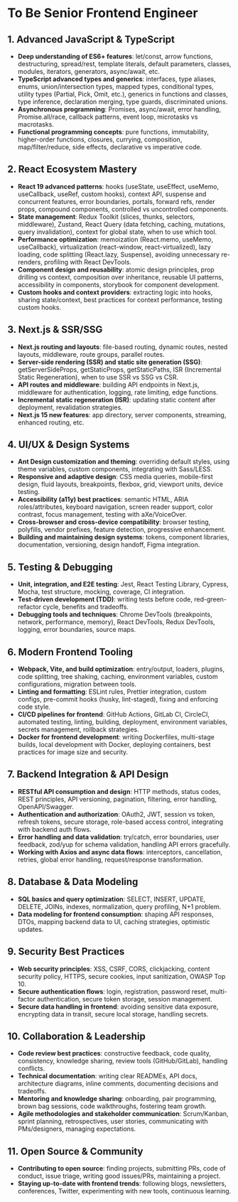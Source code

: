 # To Be Senior Frontend Engineer

## 1. Advanced JavaScript & TypeScript
- **Deep understanding of ES6+ features**: let/const, arrow functions, destructuring, spread/rest, template literals, default parameters, classes, modules, iterators, generators, async/await, etc.
- **TypeScript advanced types and generics**: interfaces, type aliases, enums, union/intersection types, mapped types, conditional types, utility types (Partial, Pick, Omit, etc.), generics in functions and classes, type inference, declaration merging, type guards, discriminated unions.
- **Asynchronous programming**: Promises, async/await, error handling, Promise.all/race, callback patterns, event loop, microtasks vs macrotasks.
- **Functional programming concepts**: pure functions, immutability, higher-order functions, closures, currying, composition, map/filter/reduce, side effects, declarative vs imperative code.

## 2. React Ecosystem Mastery
- **React 19 advanced patterns**: hooks (useState, useEffect, useMemo, useCallback, useRef, custom hooks), context API, suspense and concurrent features, error boundaries, portals, forward refs, render props, compound components, controlled vs uncontrolled components.
- **State management**: Redux Toolkit (slices, thunks, selectors, middleware), Zustand, React Query (data fetching, caching, mutations, query invalidation), context for global state, when to use which tool.
- **Performance optimization**: memoization (React.memo, useMemo, useCallback), virtualization (react-window, react-virtualized), lazy loading, code splitting (React.lazy, Suspense), avoiding unnecessary re-renders, profiling with React DevTools.
- **Component design and reusability**: atomic design principles, prop drilling vs context, composition over inheritance, reusable UI patterns, accessibility in components, storybook for component development.
- **Custom hooks and context providers**: extracting logic into hooks, sharing state/context, best practices for context performance, testing custom hooks.

## 3. Next.js & SSR/SSG
- **Next.js routing and layouts**: file-based routing, dynamic routes, nested layouts, middleware, route groups, parallel routes.
- **Server-side rendering (SSR) and static site generation (SSG)**: getServerSideProps, getStaticProps, getStaticPaths, ISR (Incremental Static Regeneration), when to use SSR vs SSG vs CSR.
- **API routes and middleware**: building API endpoints in Next.js, middleware for authentication, logging, rate limiting, edge functions.
- **Incremental static regeneration (ISR)**: updating static content after deployment, revalidation strategies.
- **Next.js 15 new features**: app directory, server components, streaming, enhanced routing, etc.

## 4. UI/UX & Design Systems
- **Ant Design customization and theming**: overriding default styles, using theme variables, custom components, integrating with Sass/LESS.
- **Responsive and adaptive design**: CSS media queries, mobile-first design, fluid layouts, breakpoints, flexbox, grid, viewport units, device testing.
- **Accessibility (a11y) best practices**: semantic HTML, ARIA roles/attributes, keyboard navigation, screen reader support, color contrast, focus management, testing with aXe/VoiceOver.
- **Cross-browser and cross-device compatibility**: browser testing, polyfills, vendor prefixes, feature detection, progressive enhancement.
- **Building and maintaining design systems**: tokens, component libraries, documentation, versioning, design handoff, Figma integration.

## 5. Testing & Debugging
- **Unit, integration, and E2E testing**: Jest, React Testing Library, Cypress, Mocha, test structure, mocking, coverage, CI integration.
- **Test-driven development (TDD)**: writing tests before code, red-green-refactor cycle, benefits and tradeoffs.
- **Debugging tools and techniques**: Chrome DevTools (breakpoints, network, performance, memory), React DevTools, Redux DevTools, logging, error boundaries, source maps.

## 6. Modern Frontend Tooling
- **Webpack, Vite, and build optimization**: entry/output, loaders, plugins, code splitting, tree shaking, caching, environment variables, custom configurations, migration between tools.
- **Linting and formatting**: ESLint rules, Prettier integration, custom configs, pre-commit hooks (husky, lint-staged), fixing and enforcing code style.
- **CI/CD pipelines for frontend**: GitHub Actions, GitLab CI, CircleCI, automated testing, linting, building, deployment, environment variables, secrets management, rollback strategies.
- **Docker for frontend development**: writing Dockerfiles, multi-stage builds, local development with Docker, deploying containers, best practices for image size and security.

## 7. Backend Integration & API Design
- **RESTful API consumption and design**: HTTP methods, status codes, REST principles, API versioning, pagination, filtering, error handling, OpenAPI/Swagger.
- **Authentication and authorization**: OAuth2, JWT, session vs token, refresh tokens, secure storage, role-based access control, integrating with backend auth flows.
- **Error handling and data validation**: try/catch, error boundaries, user feedback, zod/yup for schema validation, handling API errors gracefully.
- **Working with Axios and async data flows**: interceptors, cancellation, retries, global error handling, request/response transformation.

## 8. Database & Data Modeling
- **SQL basics and query optimization**: SELECT, INSERT, UPDATE, DELETE, JOINs, indexes, normalization, query profiling, N+1 problem.
- **Data modeling for frontend consumption**: shaping API responses, DTOs, mapping backend data to UI, caching strategies, optimistic updates.

## 9. Security Best Practices
- **Web security principles**: XSS, CSRF, CORS, clickjacking, content security policy, HTTPS, secure cookies, input sanitization, OWASP Top 10.
- **Secure authentication flows**: login, registration, password reset, multi-factor authentication, secure token storage, session management.
- **Secure data handling in frontend**: avoiding sensitive data exposure, encrypting data in transit, secure local storage, handling secrets.

## 10. Collaboration & Leadership
- **Code review best practices**: constructive feedback, code quality, consistency, knowledge sharing, review tools (GitHub/GitLab), handling conflicts.
- **Technical documentation**: writing clear READMEs, API docs, architecture diagrams, inline comments, documenting decisions and tradeoffs.
- **Mentoring and knowledge sharing**: onboarding, pair programming, brown bag sessions, code walkthroughs, fostering team growth.
- **Agile methodologies and stakeholder communication**: Scrum/Kanban, sprint planning, retrospectives, user stories, communicating with PMs/designers, managing expectations.

## 11. Open Source & Community
- **Contributing to open source**: finding projects, submitting PRs, code of conduct, issue triage, writing good issues/PRs, maintaining a project.
- **Staying up-to-date with frontend trends**: following blogs, newsletters, conferences, Twitter, experimenting with new tools, continuous learning. 